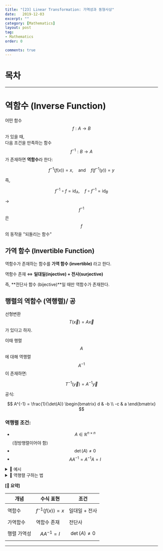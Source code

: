 ```yaml
---
title: "[23] Linear Transformation: 가역성과 동형사상"
date:   2019-12-03
excerpt: ""
category: [Mathematics]
layout: post
tag:
- Mathematics
order: 0

comments: true
---
```



# 목차


-----


# 역함수 (Inverse Function)

어떤 함수 $$f: A \to B$$ 가 있을 때,  
다음 조건을 만족하는 함수 $$f^{-1}: B \to A$$ 가 존재하면 **역함수**라 한다:

$$
f^{-1}(f(x)) = x,\quad \text{and} \quad f(f^{-1}(y)) = y
$$

즉,

$$
f^{-1} \circ f = \text{id}_A,\quad f \circ f^{-1} = \text{id}_B
$$

→ $$f^{-1}$$은 $$f$$의 동작을 "되돌리는 함수"



## 가역 함수 (Invertible Function)

역함수가 존재하는 함수를 **가역 함수 (invertible)** 라고 한다.

역함수 존재 ⇔ **일대일(injective) + 전사(surjective)**

즉, **전단사 함수 (bijective)**일 때만 역함수가 존재한다.




## 행렬의 역함수 (역행렬)/ 공

선형변환 $$T(\vec{x}) = A \vec{x}$$ 가 있다고 하자.

이때 행렬 $$A$$에 대해 역행렬 $$A^{-1}$$이 존재하면:

$$
T^{-1}(\vec{y}) = A^{-1} \vec{y}
$$

공식:

$$
A^{-1} =
\frac{1}{\det(A)}
\begin{bmatrix}
d & -b \\
-c & a
\end{bmatrix}
$$



### 역행렬 조건:

- $$A \in \mathbb{R}^{n \times n}$$ (정방행렬이어야 함)
- $$\det(A) \ne 0$$
- $$AA^{-1} = A^{-1}A = I$$

  

<details>
<summary>🎯 예시 </summary>
<div markdown="1">

 예시 1: 역함수 존재 (가역)

$$
A =
\begin{bmatrix}
1 & 2 \\
3 & 4
\end{bmatrix}
$$

→ $$\det(A) = 1\cdot4 - 2\cdot3 = -2 \ne 0$$  
→ 역행렬 존재 ⇒ $$A$$는 가역 ⇒ $$T(\vec{x}) = A\vec{x}$$는 역함수 $$T^{-1}$$ 가짐

----


예시 2: 역함수 없음 (비가역)

$$
B =
\begin{bmatrix}
1 & 2 \\
2 & 4
\end{bmatrix}
$$

→ 열벡터가 선형종속  
→ $$\det(B) = 0$$ ⇒ 역행렬 없음 ⇒ $$T(\vec{x}) = B\vec{x}$$는 **비가역**






</div>
</details>  















<details>
<summary>🎯 역행렬 구하는 법 </summary>
<div markdown="1">


1. 행렬 역함수 (역행렬) 공식

정방행렬 $$A \in \mathbb{R}^{n \times n}$$에 대해  
역행렬 $$A^{-1}$$이 존재하려면 $$\det(A) \ne 0$$ 이어야 한다.

---

📘 2×2 행렬의 역행렬 공식

$$
A =
\begin{bmatrix}
a & b \\
c & d
\end{bmatrix}
\Rightarrow
A^{-1} =
\frac{1}{ad - bc}
\begin{bmatrix}
d & -b \\
-c & a
\end{bmatrix}
$$

단, $$ad - bc \ne 0$$

---

예시: 행렬 $$A$$의 역행렬 구하기

$$
A =
\begin{bmatrix}
1 & 2 \\
3 & 4
\end{bmatrix}
$$

---

✅ Step 1: 행렬식(det) 계산

$$
\det(A) = (1)(4) - (2)(3) = 4 - 6 = -2 \ne 0
$$

→ 역행렬 존재 ✅

---

✅ Step 2: 공식에 대입

공식:

$$
A^{-1} =
\frac{1}{\det(A)}
\begin{bmatrix}
d & -b \\
-c & a
\end{bmatrix}
$$

$$
A^{-1} =
\frac{1}{-2}
\begin{bmatrix}
4 & -2 \\
-3 & 1
\end{bmatrix}
=
\begin{bmatrix}
-2 & 1 \\
1.5 & -0.5
\end{bmatrix}
$$

---

✅ Step 3: 검산 (확인)

$$
AA^{-1} =
\begin{bmatrix}
1 & 2 \\
3 & 4
\end{bmatrix}
\begin{bmatrix}
-2 & 1 \\
1.5 & -0.5
\end{bmatrix}
=
\begin{bmatrix}
1(-2) + 2(1.5) & 1(1) + 2(-0.5) \\
3(-2) + 4(1.5) & 3(1) + 4(-0.5)
\end{bmatrix}
$$

$$
=
\begin{bmatrix}
-2 + 3 & 1 - 1 \\
-6 + 6 & 3 - 2
\end{bmatrix}
=
\begin{bmatrix}
1 & 0 \\
0 & 1
\end{bmatrix}
= I
$$

→ 완벽하게 검산 완료 ✅




</div>
</details>  











**[🧠 요약]**   

| 개념 | 수식 표현 | 조건 |
|------|------------|--------|
| 역함수 | $$f^{-1}(f(x)) = x$$ | 일대일 + 전사 |
| 가역함수 | 역함수 존재 | 전단사 |
| 행렬 가역성 | $$AA^{-1} = I$$ | $$\det(A) \ne 0$$ |












-----


















